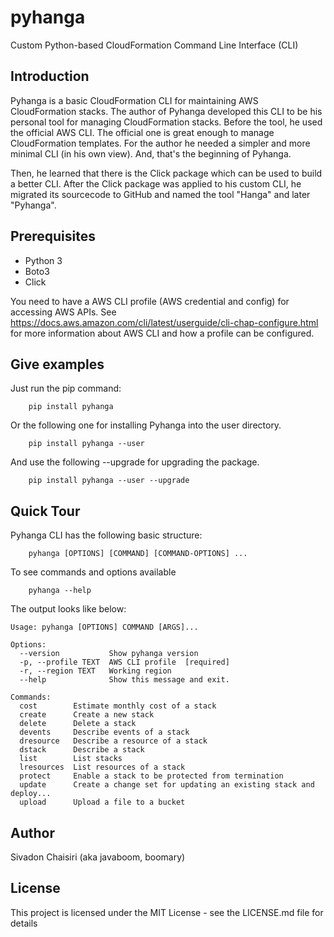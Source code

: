 # pyhanga
Custom Python-based CloudFormation Command Line Interface (CLI)

## Introduction
Pyhanga is a basic CloudFormation CLI for maintaining AWS CloudFormation stacks. The author of Pyhanga developed this CLI to be his personal tool for managing CloudFormation stacks. Before the tool, he used the official AWS CLI. The official one is great enough to manage CloudFormation templates. For the author he needed a simpler and more minimal CLI (in his own view). And, that's the beginning of Pyhanga. 

Then, he learned that there is the Click package which can be used to build a better CLI. After the Click package was applied to his custom CLI, he migrated its sourcecode to GitHub and named the tool "Hanga" and later "Pyhanga". 

## Prerequisites
- Python 3 
- Boto3
- Click

You need to have a AWS CLI profile (AWS credential and config) for accessing AWS APIs. See https://docs.aws.amazon.com/cli/latest/userguide/cli-chap-configure.html for more information about AWS CLI and how a profile can be configured.  

## Give examples

Just run the pip command:

```
    pip install pyhanga
```

Or the following one for installing Pyhanga into the user directory. 

```
    pip install pyhanga --user
```

And use the following --upgrade for upgrading the package.

```
    pip install pyhanga --user --upgrade
```

## Quick Tour

Pyhanga CLI has the following basic structure:
```
    pyhanga [OPTIONS] [COMMAND] [COMMAND-OPTIONS] ...
```

To see commands and options available 
```
    pyhanga --help
```

The output looks like below:
```
Usage: pyhanga [OPTIONS] COMMAND [ARGS]...

Options:
  --version           Show pyhanga version
  -p, --profile TEXT  AWS CLI profile  [required]
  -r, --region TEXT   Working region
  --help              Show this message and exit.

Commands:
  cost        Estimate monthly cost of a stack
  create      Create a new stack
  delete      Delete a stack
  devents     Describe events of a stack
  dresource   Describe a resource of a stack
  dstack      Describe a stack
  list        List stacks
  lresources  List resources of a stack
  protect     Enable a stack to be protected from termination
  update      Create a change set for updating an existing stack and deploy...
  upload      Upload a file to a bucket
```



## Author
Sivadon Chaisiri (aka javaboom, boomary)

## License
This project is licensed under the MIT License - see the LICENSE.md file for details

